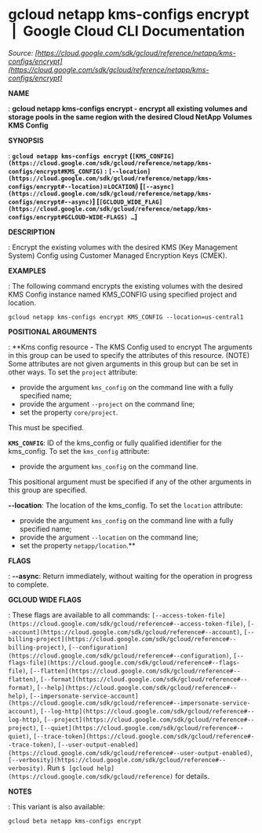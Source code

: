 # gcloud netapp kms-configs encrypt  |  Google Cloud CLI Documentation

*Source: [https://cloud.google.com/sdk/gcloud/reference/netapp/kms-configs/encrypt](https://cloud.google.com/sdk/gcloud/reference/netapp/kms-configs/encrypt)*

**NAME**

: **gcloud netapp kms-configs encrypt - encrypt all existing volumes and storage pools in the same region with the desired Cloud NetApp Volumes KMS Config**

**SYNOPSIS**

: **`gcloud netapp kms-configs encrypt` (`[KMS_CONFIG](https://cloud.google.com/sdk/gcloud/reference/netapp/kms-configs/encrypt#KMS_CONFIG)` : `[--location](https://cloud.google.com/sdk/gcloud/reference/netapp/kms-configs/encrypt#--location)`=`LOCATION`) [`[--async](https://cloud.google.com/sdk/gcloud/reference/netapp/kms-configs/encrypt#--async)`] [`[GCLOUD_WIDE_FLAG](https://cloud.google.com/sdk/gcloud/reference/netapp/kms-configs/encrypt#GCLOUD-WIDE-FLAGS) …`]**

**DESCRIPTION**

: Encrypt the existing volumes with the desired KMS (Key Management System) Config
using Customer Managed Encryption Keys (CMEK).

**EXAMPLES**

: The following command encrypts the existing volumes with the desired KMS Config
instance named KMS_CONFIG using specified project and location.

```
gcloud netapp kms-configs encrypt KMS_CONFIG --location=us-central1
```

**POSITIONAL ARGUMENTS**

: **Kms config resource - The KMS Config used to encrypt The arguments in this group
can be used to specify the attributes of this resource. (NOTE) Some attributes
are not given arguments in this group but can be set in other ways.
To set the `project` attribute:

- provide the argument `kms_config` on the command line with a fully
specified name;
- provide the argument `--project` on the command line;
- set the property `core/project`.

This must be specified.

**`KMS_CONFIG`**:
ID of the kms_config or fully qualified identifier for the kms_config.
To set the `kms_config` attribute:

- provide the argument `kms_config` on the command line.

This positional argument must be specified if any of the other arguments in this
group are specified.

**--location**:
The location of the kms_config.
To set the `location` attribute:

- provide the argument `kms_config` on the command line with a fully
specified name;
- provide the argument `--location` on the command line;
- set the property `netapp/location`.**

**FLAGS**

: **--async**:
Return immediately, without waiting for the operation in progress to complete.

**GCLOUD WIDE FLAGS**

: These flags are available to all commands: `[--access-token-file](https://cloud.google.com/sdk/gcloud/reference#--access-token-file)`,
`[--account](https://cloud.google.com/sdk/gcloud/reference#--account)`, `[--billing-project](https://cloud.google.com/sdk/gcloud/reference#--billing-project)`,
`[--configuration](https://cloud.google.com/sdk/gcloud/reference#--configuration)`,
`[--flags-file](https://cloud.google.com/sdk/gcloud/reference#--flags-file)`,
`[--flatten](https://cloud.google.com/sdk/gcloud/reference#--flatten)`, `[--format](https://cloud.google.com/sdk/gcloud/reference#--format)`, `[--help](https://cloud.google.com/sdk/gcloud/reference#--help)`, `[--impersonate-service-account](https://cloud.google.com/sdk/gcloud/reference#--impersonate-service-account)`,
`[--log-http](https://cloud.google.com/sdk/gcloud/reference#--log-http)`,
`[--project](https://cloud.google.com/sdk/gcloud/reference#--project)`, `[--quiet](https://cloud.google.com/sdk/gcloud/reference#--quiet)`, `[--trace-token](https://cloud.google.com/sdk/gcloud/reference#--trace-token)`, `[--user-output-enabled](https://cloud.google.com/sdk/gcloud/reference#--user-output-enabled)`,
`[--verbosity](https://cloud.google.com/sdk/gcloud/reference#--verbosity)`.
Run `$ [gcloud help](https://cloud.google.com/sdk/gcloud/reference)` for details.

**NOTES**

: This variant is also available:

```
gcloud beta netapp kms-configs encrypt
```